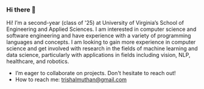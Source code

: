 ### Hi there 👋

Hi! I’m a second-year (class of '25) at University of Virginia’s School of Engineering and Applied Sciences. I am interested in computer science and software engineering and have experience with a variety of programming languages and concepts. I am looking to gain more experience in computer science and get involved with research in the fields of machine learning and data science, particularly with applications in fields including vision, NLP, healthcare, and robotics.
- I’m eager to collaborate on projects. Don't hesitate to reach out!
- How to reach me: trishalmuthan@gmail.com
